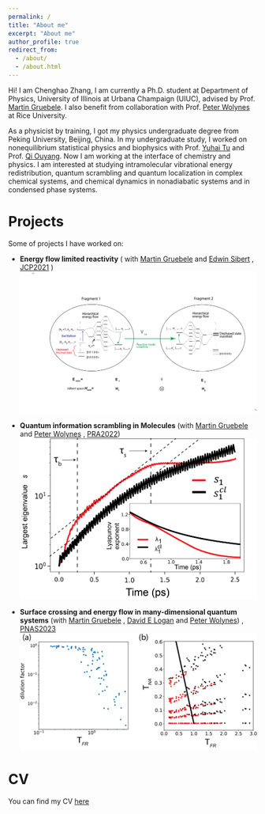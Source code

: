 ```yaml
---
permalink: /
title: "About me"
excerpt: "About me"
author_profile: true
redirect_from: 
  - /about/
  - /about.html
---
```


Hi! I am Chenghao Zhang, I am currently a Ph.D. student at Department of Physics, University of Illinois at Urbana Champaign (UIUC), advised by Prof. [Martin Gruebele](https://gruebele-group.chemistry.illinois.edu/). I also benefit from collaboration with Prof. [Peter Wolynes](https://wolynes.rice.edu/) at Rice University.

As a physicist by training, I got my physics undergraduate degree from Peking University, Beijing, China. In my undergraduate study, I worked on nonequilibrium statistical physics and biophysics with Prof. [Yuhai Tu](https://researcher.watson.ibm.com/researcher/view.php?person=us-yuhai) and Prof. [Qi Ouyang](http://www.cls.edu.cn/english/PrincipalInvestigator/pi/index1642.shtml). Now I am working at the interface of chemistry and physics. I am interested at studying intramolecular vibrational energy redistribution, quantum scrambling and quantum localization in complex chemical systems, and chemical dynamics in nonadiabatic systems and in condensed phase systems.

**Projects**
======
Some of projects I have worked on:

 - **Energy flow limited reactivity** ( with [Martin Gruebele](https://gruebele-group.chemistry.illinois.edu/) and [Edwin Sibert](https://www2.chem.wisc.edu/users/sibert) , [JCP2021](https://aip.scitation.org/doi/10.1063/5.0043665) ) 
    ![](../images/JCP_2021.png)
  - **Quantum information scrambling in Molecules** (with [Martin Gruebele](https://gruebele-group.chemistry.illinois.edu/) and [Peter Wolynes](https://wolynes.rice.edu/) , [PRA2022](https://journals.aps.org/pra/abstract/10.1103/PhysRevA.105.033322))
    ![](../images/PRA2022.png)
  
  - **Surface crossing and energy flow in many-dimensional quantum systems** (with [Martin Gruebele](https://gruebele-group.chemistry.illinois.edu/) , [David E Logan](https://www.chem.ox.ac.uk/people/david-logan) and [Peter Wolynes](https://wolynes.rice.edu/)) , [PNAS2023](https://www.pnas.org/doi/abs/10.1073/pnas.2221690120)
  ![](../images/PNAS_2023.png)

**CV**
======
You can find my CV [here](https://phyzch.github.io/cv/) 
